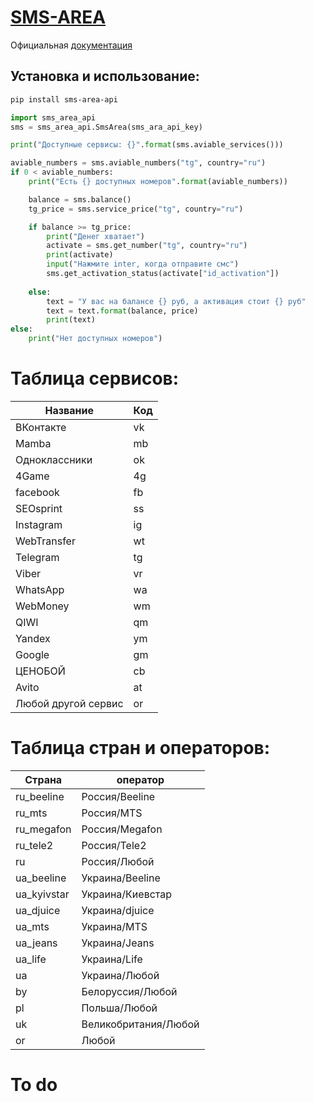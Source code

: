 # [SMS-AREA](https://sms-area.org)
Официальная [документация](http://sms-area.org/api/ru/documentation.html)


## Установка и использование:
```sh 
pip install sms-area-api
```

```python 
import sms_area_api
sms = sms_area_api.SmsArea(sms_ara_api_key)

print("Доступные сервисы: {}".format(sms.aviable_services()))

aviable_numbers = sms.aviable_numbers("tg", country="ru")
if 0 < aviable_numbers:
	print("Есть {} доступных номеров".format(aviable_numbers))

	balance = sms.balance()
	tg_price = sms.service_price("tg", country="ru")

	if balance >= tg_price:
		print("Денег хватает")
		activate = sms.get_number("tg", country="ru")
		print(activate)
		input("Нажмите inter, когда отправите смс")
		sms.get_activation_status(activate["id_activation"])
		
	else:
		text = "У вас на балансе {} руб, а активация стоит {} руб"
		text = text.format(balance, price)
		print(text)
else:
	print("Нет доступных номеров")
```


# Таблица сервисов:
Название | Код
------------ | -------------
ВКонтакте | vk
Mamba | mb
Одноклассники | ok
4Game | 4g
facebook | fb
SEOsprint | ss
Instagram | ig
WebTransfer | wt
Telegram | tg
Viber | vr
WhatsApp | wa
WebMoney | wm
QIWI | qm
Yandex | ym
Google | gm
ЦЕНОБОЙ | cb
Avito | at
Любой другой сервис | or


# Таблица стран и операторов:
Страна | оператор
------------ | -------------
ru_beeline | Россия/Beeline
ru_mts | Россия/MTS
ru_megafon | Россия/Megafon
ru_tele2 | Россия/Tele2
ru | Россия/Любой
ua_beeline | Украина/Beeline
ua_kyivstar | Украина/Киевстар
ua_djuice | Украина/djuice
ua_mts | Украина/MTS
ua_jeans | Украина/Jeans
ua_life | Украина/Life
ua | Украина/Любой
by | Белоруссия/Любой
pl | Польша/Любой
uk | Великобритания/Любой
or | Любой


# To do

